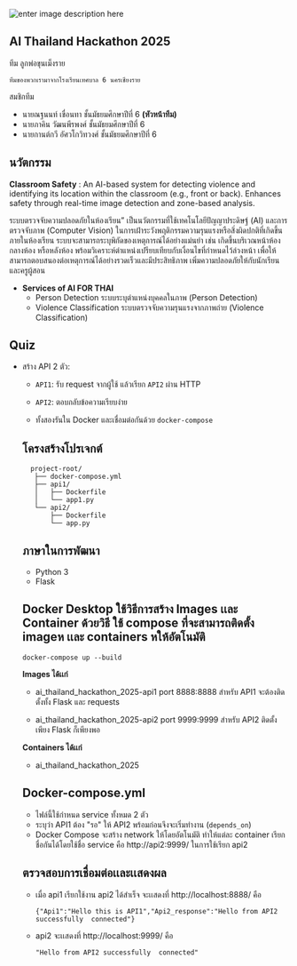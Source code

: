
![enter image description here](https://upload.wikimedia.org/wikipedia/th/b/b5/CRMS6_logo.png)

##  AI  Thailand Hackathon 2025
ทีม ลูกพ่อขุนเม็งราย  

    ทีมของพวกเรามาจากโรงเรียนเทศบาล 6 นครเชียงราย

สมชิกทีม 
 - นายณฐนนท์  เขื่อนทา   ชั้นมัธยมศึกษาปีที่ 6     **(หัวหน้าทีม)**
 - นายภาคิน  วัฒนพีรพงศ์ ชั้นมัธยมศึกษาปีที่ 6  
 - นายกานต์กวี  อัศวโกวิทวงศ์  ชั้นมัธยมศึกษาปีที่ 6  
## นวัตกรรม

   **Classroom Safety** :  An AI-based system for detecting violence and identifying its location within the classroom (e.g., front or back). Enhances safety through real-time image detection and zone-based analysis.
   
 ระบบตรวจจับความปลอดภัยในห้องเรียน” เป็นนวัตกรรมที่ใช้เทคโนโลยีปัญญาประดิษฐ์ (AI) และการตรวจจับภาพ (Computer Vision) ในการเฝ้าระวังพฤติกรรมความรุนแรงหรือสิ่งผิดปกติที่เกิดขึ้นภายในห้องเรียน ระบบจะสามารถระบุพิกัดของเหตุการณ์ได้อย่างแม่นยำ เช่น เกิดขึ้นบริเวณหน้าห้อง กลางห้อง หรือหลังห้อง พร้อมวิเคราะห์ตำแหน่งเปรียบเทียบกับเงื่อนไขที่กำหนดไว้ล่วงหน้า เพื่อให้สามารถตอบสนองต่อเหตุการณ์ได้อย่างรวดเร็วและมีประสิทธิภาพ เพิ่มความปลอดภัยให้กับนักเรียนและครูผู้สอน

 - **Services of   AI  FOR  THAI**
	 - Person Detection   ระบบระบุตำแหน่งบุคคลในภาพ (Person Detection)
	 - Violence Classification  ระบบตรวจจับความรุนแรงจากภาพถ่าย (Violence Classification)

## Quiz

 - สร้าง API 2 ตัว:
   
   -   `API1`: รับ request จากผู้ใช้ แล้วเรียก `API2` ผ่าน HTTP
       
   -   `API2`: ตอบกลับข้อความเรียบง่าย
       
   -   ทั้งสองรันใน Docker และเชื่อมต่อกันด้วย `docker-compose`
   
   ## โครงสร้างโปรเจกต์ 	 	
	     project-root/ 	
	      ├── docker-compose.yml
	      ├── api1/
	      │   ├── Dockerfile
	      │   └── app1.py
	      └── api2/
	          ├── Dockerfile
	          └── app.py
     
   
   ## ภาษาในการพัฒนา
   
    -  Python 3
    -  Flask
   
   ## Docker  Desktop ใช้วิธีการสร้าง  Images เเละ  Container ด้วยวิธี ใช้ compose ที่จะสามารถติดตั้ง imageห เเละ containers หให้อัตโนมัติ 
   
       docker-compose up --build
       
   
   **Images ได้เเก่**
   
    -  ai_thailand_hackathon_2025-api1   port  8888:8888
       สำหรับ API1 จะต้องติดตั้งทั้ง Flask และ requests
   
       
     
    -  ai_thailand_hackathon_2025-api2   port  9999:9999
       สำหรับ API2 ติดตั้งเพียง Flask ก็เพียงพอ
   
   **Containers  ได้เเก่**
    - ai_thailand_hackathon_2025
   
   ## Docker-compose.yml
   
    - ไฟล์นี้ใช้กำหนด service ทั้งหมด 2 ตัว
    - ระบุว่า API1 ต้อง "รอ" ให้ API2 พร้อมก่อนจึงจะเริ่มทำงาน (`depends_on`)
    - Docker Compose จะสร้าง network ให้โดยอัตโนมัติ ทำให้แต่ละ container เรียกชื่อกันได้โดยใช้ชื่อ service คือ http://api2:9999/ 
   ในการใช้เรียก api2  
   
   ## ตรวจสอบการเชื่อมต่อเเละเเสดงผล
   
    - เมื่อ api1 เรียกใช้งาน api2 ได้สำเร็จ จะเเสดงที่ http://localhost:8888/ คือ
   
          {"Api1":"Hello this is API1","Api2_response":"Hello from API2 successfully  connected"}
   
    - api2 จะเเสดงที่  http://localhost:9999/  คือ
    
          "Hello from API2 successfully  connected"

